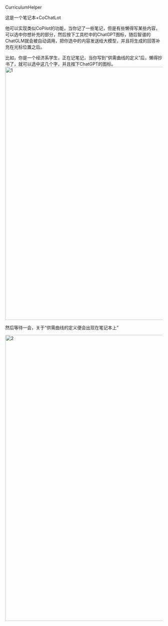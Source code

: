 CurriculumHelper

这是一个笔记本+CoChatLot

他可以实现类似CoPilot的功能，当你记了一些笔记，但是有些懒得写某些内容，可以选中你想补充的部分，然后按下工具栏中的ChatGPT图标，随后智谱的ChatGLM就会被自动调用，把你选中的内容发送给大模型，并且将生成的回答补充在光标位置之后。

比如，你是一个经济系学生，正在记笔记，当你写到“供需曲线的定义”后，懒得抄书了，就可以选中这几个字，并且按下ChatGPT的图标。
<img width="807" alt="1" src="https://github.com/ironmt/CurriculumHelper-NKU24SpringCpp/assets/28005559/377e9775-3395-413f-b049-060fc277ca93">

然后等待一会，关于“供需曲线的定义便会出现在笔记本上”

<img width="912" alt="2" src="https://github.com/ironmt/CurriculumHelper-NKU24SpringCpp/assets/28005559/8784e5b8-c3bd-478d-81a3-66e620618651">
